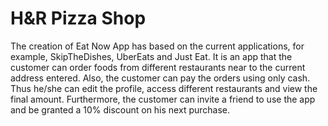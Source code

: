 # H&R Pizza Shop
 The creation of Eat Now App has based on the current applications, for example, SkipTheDishes, UberEats and Just Eat. It is an app that the customer can order foods from different restaurants near to the current address entered.  Also, the customer can pay the orders using only cash. Thus he/she can edit the profile, access different restaurants and view the final amount. Furthermore, the customer can invite a friend to use the app and be granted a 10% discount on his next purchase.
